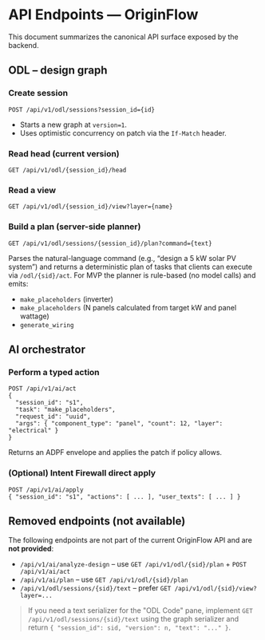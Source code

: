 # API Endpoints — OriginFlow

This document summarizes the canonical API surface exposed by the backend.

## ODL – design graph

### Create session
```
POST /api/v1/odl/sessions?session_id={id}
```
- Starts a new graph at `version=1`.
- Uses optimistic concurrency on patch via the `If-Match` header.

### Read head (current version)
```
GET /api/v1/odl/{session_id}/head
```

### Read a view
```
GET /api/v1/odl/{session_id}/view?layer={name}
```

### Build a plan (server-side planner)
```
GET /api/v1/odl/sessions/{session_id}/plan?command={text}
```
Parses the natural-language command (e.g., “design a 5 kW solar PV system”)
and returns a deterministic plan of tasks that clients can execute via `/odl/{sid}/act`.
For MVP the planner is rule-based (no model calls) and emits:
- `make_placeholders` (inverter)
- `make_placeholders` (N panels calculated from target kW and panel wattage)
- `generate_wiring`

## AI orchestrator

### Perform a typed action
```
POST /api/v1/ai/act
{
  "session_id": "s1",
  "task": "make_placeholders",
  "request_id": "uuid",
  "args": { "component_type": "panel", "count": 12, "layer": "electrical" }
}
```
Returns an ADPF envelope and applies the patch if policy allows.

### (Optional) Intent Firewall direct apply
```
POST /api/v1/ai/apply
{ "session_id": "s1", "actions": [ ... ], "user_texts": [ ... ] }
```

## Removed endpoints (not available)

The following endpoints are not part of the current OriginFlow API and are **not provided**:


- `/api/v1/ai/analyze-design` – use `GET /api/v1/odl/{sid}/plan` + `POST /api/v1/ai/act`
- `/api/v1/ai/plan` – use `GET /api/v1/odl/{sid}/plan`
- `/api/v1/odl/sessions/{sid}/text` – prefer `GET /api/v1/odl/{sid}/view?layer=...`

> If you need a text serializer for the "ODL Code" pane, implement
> `GET /api/v1/odl/sessions/{sid}/text` using the graph serializer and return
> `{ "session_id": sid, "version": n, "text": "..." }`.

